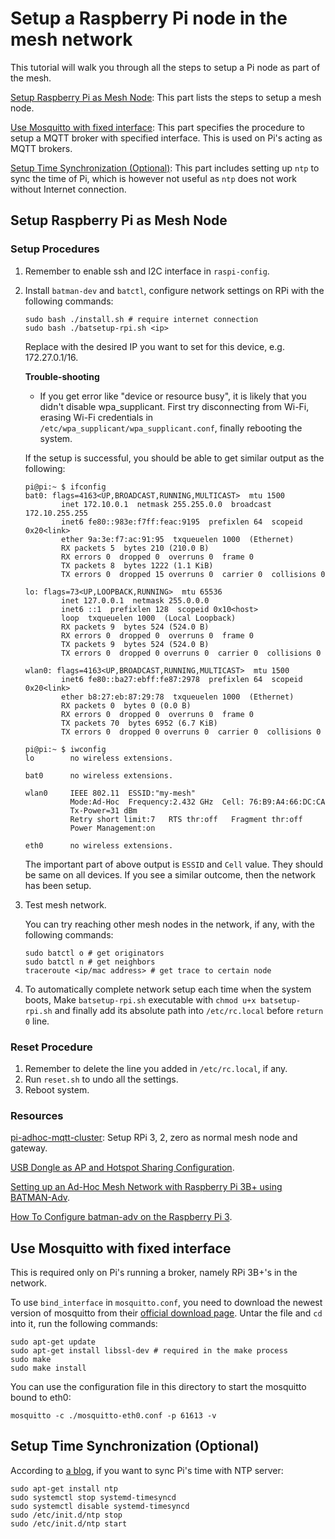 # Setup a Raspberry Pi node in the mesh network

This tutorial will walk you through all the steps to setup a Pi node as part of the mesh.

[Setup Raspberry Pi as Mesh Node](#Setup-Raspberry-Pi-as-Mesh-Node): This part lists the steps to setup a mesh node.

[Use Mosquitto with fixed interface](#Use-Mosquitto-with-fixed-interface): This part specifies the procedure to setup a MQTT broker with specified interface. This is used on Pi's acting as MQTT brokers.

[Setup Time Synchronization (Optional)](#Setup-Time-Synchronization-(Optional)): This part includes setting up `ntp` to sync the time of Pi, which is however not useful as `ntp` does not work without Internet connection.

## Setup Raspberry Pi as Mesh Node

### Setup Procedures

1. Remember to enable ssh and I2C interface in `raspi-config`.

2. Install `batman-dev` and `batctl`, configure network settings on RPi with the following commands:

   ```shell
   sudo bash ./install.sh # require internet connection
   sudo bash ./batsetup-rpi.sh <ip>
   ```

   Replace <ip> with the desired IP you want to set for this device, e.g. 172.27.0.1/16.

   **Trouble-shooting**

   * If you get error like "device or resource busy", it is likely that you didn't disable wpa_supplicant. First try disconnecting from Wi-Fi, erasing Wi-Fi credentials in `/etc/wpa_supplicant/wpa_supplicant.conf`, finally rebooting the system.

   If the setup is successful,  you should be able to get similar output as the following:

   ```shell
   pi@pi:~ $ ifconfig
   bat0: flags=4163<UP,BROADCAST,RUNNING,MULTICAST>  mtu 1500
           inet 172.10.0.1  netmask 255.255.0.0  broadcast 172.10.255.255
           inet6 fe80::983e:f7ff:feac:9195  prefixlen 64  scopeid 0x20<link>
           ether 9a:3e:f7:ac:91:95  txqueuelen 1000  (Ethernet)
           RX packets 5  bytes 210 (210.0 B)
           RX errors 0  dropped 0  overruns 0  frame 0
           TX packets 8  bytes 1222 (1.1 KiB)
           TX errors 0  dropped 15 overruns 0  carrier 0  collisions 0
   
   lo: flags=73<UP,LOOPBACK,RUNNING>  mtu 65536
           inet 127.0.0.1  netmask 255.0.0.0
           inet6 ::1  prefixlen 128  scopeid 0x10<host>
           loop  txqueuelen 1000  (Local Loopback)
           RX packets 9  bytes 524 (524.0 B)
           RX errors 0  dropped 0  overruns 0  frame 0
           TX packets 9  bytes 524 (524.0 B)
           TX errors 0  dropped 0 overruns 0  carrier 0  collisions 0
   
   wlan0: flags=4163<UP,BROADCAST,RUNNING,MULTICAST>  mtu 1500
           inet6 fe80::ba27:ebff:fe87:2978  prefixlen 64  scopeid 0x20<link>
           ether b8:27:eb:87:29:78  txqueuelen 1000  (Ethernet)
           RX packets 0  bytes 0 (0.0 B)
           RX errors 0  dropped 0  overruns 0  frame 0
           TX packets 70  bytes 6952 (6.7 KiB)
           TX errors 0  dropped 0 overruns 0  carrier 0  collisions 0
   
   pi@pi:~ $ iwconfig
   lo        no wireless extensions.
   
   bat0      no wireless extensions.
   
   wlan0     IEEE 802.11  ESSID:"my-mesh"  
             Mode:Ad-Hoc  Frequency:2.432 GHz  Cell: 76:B9:A4:66:DC:CA   
             Tx-Power=31 dBm   
             Retry short limit:7   RTS thr:off   Fragment thr:off
             Power Management:on
             
   eth0      no wireless extensions.
   ```

   The important part of above output is `ESSID` and `Cell` value. They should be same on all devices. If you see a similar outcome, then the network has been setup.  

3. Test mesh network.

   You can try reaching other mesh nodes in the network, if any, with the following commands:

   ```shell
   sudo batctl o # get originators
   sudo batctl n # get neighbors
   traceroute <ip/mac address> # get trace to certain node
   ```

4. To automatically complete network setup each time when the system boots, Make `batsetup-rpi.sh` executable with `chmod u+x batsetup-rpi.sh` and finally add its absolute path into `/etc/rc.local` before `return 0` line.

### Reset Procedure

1. Remember to delete the line you added in `/etc/rc.local`, if any.
2. Run `reset.sh` to undo all the settings.
3. Reboot system.

### Resources

[pi-adhoc-mqtt-cluster](https://github.com/suiluj/pi-adhoc-mqtt-cluster/wiki/Batman-Adv-and-Batctl): Setup RPi 3, 2, zero as normal mesh node and gateway.

[USB Dongle as AP and Hotspot Sharing Configuration](https://github.com/suiluj/pi-adhoc-mqtt-cluster/wiki/USB-Dongle-Wifi-Configuration).

[Setting up an Ad-Hoc Mesh Network with Raspberry Pi 3B+ using BATMAN-Adv](https://medium.com/swlh/setting-up-an-ad-hoc-mesh-network-with-raspberry-pi-3b-using-batman-adv-1c08ee565165).

[How To Configure batman-adv on the Raspberry Pi 3](https://www.reddit.com/r/darknetplan/comments/68s6jp/how_to_configure_batmanadv_on_the_raspberry_pi_3/).

## Use Mosquitto with fixed interface

This is required only on Pi's running a broker, namely RPi 3B+'s in the network.

To use `bind_interface` in `mosquitto.conf`, you need to download the newest version of mosquitto from their [official download page](https://mosquitto.org/download/). Untar the file and `cd` into it, run the following commands:

```shell
sudo apt-get update
sudo apt-get install libssl-dev # required in the make process
sudo make
sudo make install
```

You can use the configuration file in this directory to start the mosquitto bound to eth0:

```shell
mosquitto -c ./mosquitto-eth0.conf -p 61613 -v
```

## Setup Time Synchronization (Optional)

According to [a blog](http://raspberrypi.tomasgreno.cz/ntp-client-and-server.html), if you want to sync Pi's time with NTP server:

```shell
sudo apt-get install ntp
sudo systemctl stop systemd-timesyncd
sudo systemctl disable systemd-timesyncd
sudo /etc/init.d/ntp stop
sudo /etc/init.d/ntp start
```

